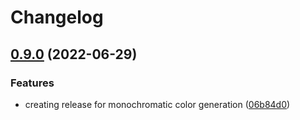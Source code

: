 # Changelog

## [0.9.0](https://www.github.com/TimHi/Compelementary-Color/compare/v0.8.0...v0.9.0) (2022-06-29)


### Features

* creating release for monochromatic color generation ([06b84d0](https://www.github.com/TimHi/Compelementary-Color/commit/06b84d0e751238a103a2ede5e294588b811a8e54))
